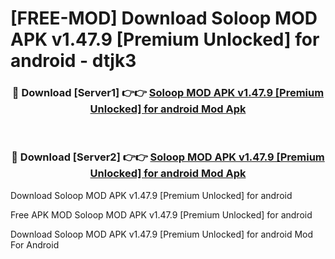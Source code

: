 # [FREE-MOD] Download Soloop MOD APK v1.47.9 [Premium Unlocked] for android - dtjk3


<div align="center">
<h3>🔴 Download [Server1] 👉👉 <a href="https://apk-comot.site?title=Soloop_MOD_APK_v1.47.9_[Premium_Unlocked]_for_android">Soloop MOD APK v1.47.9 [Premium Unlocked] for android Mod Apk</a></h3><br>

<h3>🔴 Download [Server2] 👉👉 <a href="https://apk-comot.site?title=Soloop_MOD_APK_v1.47.9_[Premium_Unlocked]_for_android">Soloop MOD APK v1.47.9 [Premium Unlocked] for android Mod Apk</a></h3>
</div>



Download Soloop MOD APK v1.47.9 [Premium Unlocked] for android 

Free APK MOD Soloop MOD APK v1.47.9 [Premium Unlocked] for android 

Download Soloop MOD APK v1.47.9 [Premium Unlocked] for android Mod For Android

